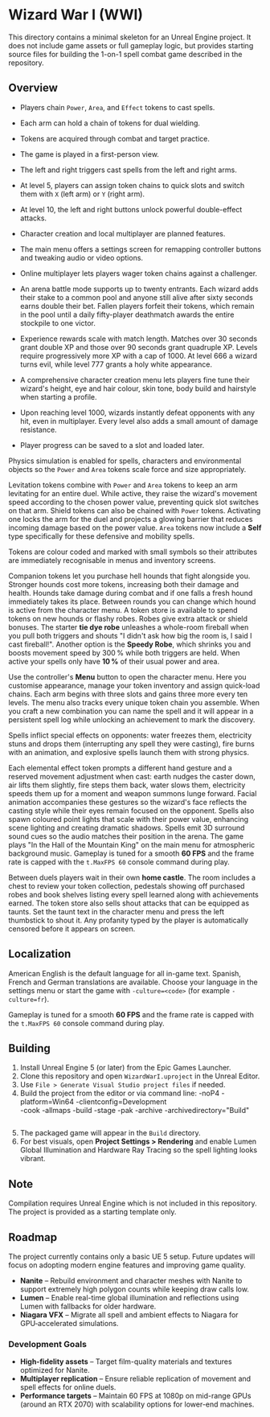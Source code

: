 # Wizard War I (WWI)

This directory contains a minimal skeleton for an Unreal Engine project. It does not include game assets or full gameplay logic, but provides starting source files for building the 1-on-1 spell combat game described in the repository.

## Overview

* Players chain `Power`, `Area`, and `Effect` tokens to cast spells.
* Each arm can hold a chain of tokens for dual wielding.
* Tokens are acquired through combat and target practice.






* The game is played in a first-person view.
* The left and right triggers cast spells from the left and right arms.
* At level 5, players can assign token chains to quick slots and switch them with `X` (left arm) or `Y` (right arm).
* At level 10, the left and right buttons unlock powerful double-effect attacks.
* Character creation and local multiplayer are planned features.
* The main menu offers a settings screen for remapping controller buttons and tweaking audio or video options.
* Online multiplayer lets players wager token chains against a challenger.






* An arena battle mode supports up to twenty entrants. Each wizard adds their stake to a common pool and anyone still alive after sixty seconds earns double their bet. Fallen players forfeit their tokens, which remain in the pool until a daily fifty-player deathmatch awards the entire stockpile to one victor.
* Experience rewards scale with match length. Matches over 30 seconds grant double XP and those over 90 seconds grant quadruple XP. Levels require progressively more XP with a cap of 1000. At level 666 a wizard turns evil, while level 777 grants a holy white appearance.
* A comprehensive character creation menu lets players fine tune their wizard's height, eye and hair colour, skin tone, body build and hairstyle when starting a profile.
* Upon reaching level 1000, wizards instantly defeat opponents with any hit, even in multiplayer. Every level also adds a small amount of damage resistance.
* Player progress can be saved to a slot and loaded later.

Physics simulation is enabled for spells, characters and environmental objects so the `Power` and `Area` tokens scale force and size appropriately.

Levitation tokens combine with `Power` and `Area` tokens to keep an arm levitating for an entire duel. While active, they raise the wizard's movement speed according to the chosen power value, preventing quick slot switches on that arm. Shield tokens can also be chained with `Power` tokens. Activating one locks the arm for the duel and projects a glowing barrier that reduces incoming damage based on the power value. `Area` tokens now include a **Self** type specifically for these defensive and mobility spells.

Tokens are colour coded and marked with small symbols so their attributes are immediately recognisable in menus and inventory screens.

Companion tokens let you purchase hell hounds that fight alongside you. Stronger hounds cost more tokens, increasing both their damage and health. Hounds take damage during combat and if one falls a fresh hound immediately takes its place. Between rounds you can change which hound is active from the character menu.
A token store is available to spend tokens on new hounds or flashy robes. Robes give extra attack or shield bonuses. The starter **tie dye robe** unleashes a whole-room fireball when you pull both triggers and shouts "I didn't ask how big the room is, I said I cast fireball!". Another option is the **Speedy Robe**, which shrinks you and boosts movement speed by 300 % while both triggers are held. When active your spells only have **10 %** of their usual power and area.

Use the controller's **Menu** button to open the character menu. Here you customise appearance, manage your token inventory and assign quick-load chains. Each arm begins with three slots and gains three more every ten levels.
The menu also tracks every unique token chain you assemble. When you craft a new combination you can name the spell and it will appear in a persistent spell log while unlocking an achievement to mark the discovery.

Spells inflict special effects on opponents: water freezes them, electricity stuns and drops them (interrupting any spell they were casting), fire burns with an animation, and explosive spells launch them with strong physics.





Each elemental effect token prompts a different hand gesture and a reserved movement adjustment when cast: earth nudges the caster down, air lifts them slightly, fire steps them back, water slows them, electricity speeds them up for a moment and weapon summons lunge forward.
Facial animation accompanies these gestures so the wizard's face reflects the casting style while their eyes remain focused on the opponent.
Spells also spawn coloured point lights that scale with their power value, enhancing scene lighting and creating dramatic shadows.
Spells emit 3D surround sound cues so the audio matches their position in the arena.
The game plays "In the Hall of the Mountain King" on the main menu for atmospheric background music.
Gameplay is tuned for a smooth **60 FPS** and the frame rate is capped with the `t.MaxFPS 60` console command during play.

Between duels players wait in their own **home castle**. The room includes a chest to review your token collection, pedestals showing off purchased robes and book shelves listing every spell learned along with achievements earned. The token store also sells shout attacks that can be equipped as taunts. Set the taunt text in the character menu and press the left thumbstick to shout it. Any profanity typed by the player is automatically censored before it appears on screen.

## Localization

American English is the default language for all in-game text. Spanish, French
and German translations are available. Choose your language in the settings menu
or start the game with `-culture=<code>` (for example `-culture=fr`).

Gameplay is tuned for a smooth **60 FPS** and the frame rate is capped with the `t.MaxFPS 60` console command during play.






## Building

1. Install Unreal Engine 5 (or later) from the Epic Games Launcher.
2. Clone this repository and open `WizardWarI.uproject` in the Unreal Editor.
3. Use `File > Generate Visual Studio project files` if needed.
4. Build the project from the editor or via command line:
     -noP4 -platform=Win64 -clientconfig=Development \
     -cook -allmaps -build -stage -pak -archive -archivedirectory="Build"
   ```
5. The packaged game will appear in the `Build` directory.
6. For best visuals, open **Project Settings > Rendering** and enable Lumen
   Global Illumination and Hardware Ray Tracing so the spell lighting looks
   vibrant.





## Note

Compilation requires Unreal Engine which is not included in this repository. The project is provided as a starting template only.






## Roadmap

The project currently contains only a basic UE 5 setup. Future updates will focus on adopting modern engine features and improving game quality.

* **Nanite** – Rebuild environment and character meshes with Nanite to support extremely high polygon counts while keeping draw calls low.
* **Lumen** – Enable real-time global illumination and reflections using Lumen with fallbacks for older hardware.
* **Niagara VFX** – Migrate all spell and ambient effects to Niagara for GPU‑accelerated simulations.

### Development Goals

* **High-fidelity assets** – Target film-quality materials and textures optimized for Nanite.
* **Multiplayer replication** – Ensure reliable replication of movement and spell effects for online duels.
* **Performance targets** – Maintain 60 FPS at 1080p on mid-range GPUs (around an RTX 2070) with scalability options for lower-end machines.
